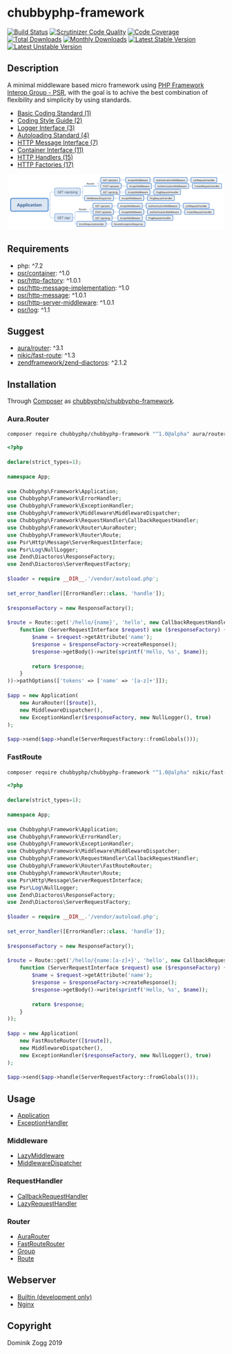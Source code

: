# chubbyphp-framework

[![Build Status](https://api.travis-ci.org/chubbyphp/chubbyphp-framework.png?branch=master)](https://travis-ci.org/chubbyphp/chubbyphp-framework)
[![Scrutinizer Code Quality](https://scrutinizer-ci.com/g/chubbyphp/chubbyphp-framework/badges/quality-score.png?b=master)](https://scrutinizer-ci.com/g/chubbyphp/chubbyphp-framework/?branch=master)
[![Code Coverage](https://scrutinizer-ci.com/g/chubbyphp/chubbyphp-framework/badges/coverage.png?b=master)](https://scrutinizer-ci.com/g/chubbyphp/chubbyphp-framework/?branch=master)
[![Total Downloads](https://poser.pugx.org/chubbyphp/chubbyphp-framework/downloads.png)](https://packagist.org/packages/chubbyphp/chubbyphp-framework)
[![Monthly Downloads](https://poser.pugx.org/chubbyphp/chubbyphp-framework/d/monthly)](https://packagist.org/packages/chubbyphp/chubbyphp-framework)
[![Latest Stable Version](https://poser.pugx.org/chubbyphp/chubbyphp-framework/v/stable.png)](https://packagist.org/packages/chubbyphp/chubbyphp-framework)
[![Latest Unstable Version](https://poser.pugx.org/chubbyphp/chubbyphp-framework/v/unstable)](https://packagist.org/packages/chubbyphp/chubbyphp-framework)

## Description

A minimal middleware based micro framework using [PHP Framework Interop Group - PSR][1], with the goal is to achive
the best combination of flexibility and simplicity by using standards.

 * [Basic Coding Standard (1)][2]
 * [Coding Style Guide (2)][3]
 * [Logger Interface (3)][4]
 * [Autoloading Standard (4)][5]
 * [HTTP Message Interface (7)][6]
 * [Container Interface (11)][7]
 * [HTTP Handlers (15)][8]
 * [HTTP Factories (17)][9]

![Application workflow](doc/Resources/workflow.png?raw=true "Application workflow")

## Requirements

 * php: ^7.2
 * [psr/container][20]: ^1.0
 * [psr/http-factory][21]: ^1.0.1
 * [psr/http-message-implementation][22]: ^1.0
 * [psr/http-message][23]: ^1.0.1
 * [psr/http-server-middleware][24]: ^1.0.1
 * [psr/log][25]: ^1.1

## Suggest

 * [aura/router][30]: ^3.1
 * [nikic/fast-route][31]: ^1.3
 * [zendframework/zend-diactoros][32]: ^2.1.2

## Installation

Through [Composer](http://getcomposer.org) as [chubbyphp/chubbyphp-framework][40].

### Aura.Router

```bash
composer require chubbyphp/chubbyphp-framework "^1.0@alpha" aura/router "^3.1" zendframework/zend-diactoros "^2.1.2"
```

```php
<?php

declare(strict_types=1);

namespace App;

use Chubbyphp\Framework\Application;
use Chubbyphp\Framework\ErrorHandler;
use Chubbyphp\Framework\ExceptionHandler;
use Chubbyphp\Framework\Middleware\MiddlewareDispatcher;
use Chubbyphp\Framework\RequestHandler\CallbackRequestHandler;
use Chubbyphp\Framework\Router\AuraRouter;
use Chubbyphp\Framework\Router\Route;
use Psr\Http\Message\ServerRequestInterface;
use Psr\Log\NullLogger;
use Zend\Diactoros\ResponseFactory;
use Zend\Diactoros\ServerRequestFactory;

$loader = require __DIR__.'/vendor/autoload.php';

set_error_handler([ErrorHandler::class, 'handle']);

$responseFactory = new ResponseFactory();

$route = Route::get('/hello/{name}', 'hello', new CallbackRequestHandler(
    function (ServerRequestInterface $request) use ($responseFactory) {
        $name = $request->getAttribute('name');
        $response = $responseFactory->createResponse();
        $response->getBody()->write(sprintf('Hello, %s', $name));

        return $response;
    }
))->pathOptions(['tokens' => ['name' => '[a-z]+']]);

$app = new Application(
    new AuraRouter([$route]),
    new MiddlewareDispatcher(),
    new ExceptionHandler($responseFactory, new NullLogger(), true)
);

$app->send($app->handle(ServerRequestFactory::fromGlobals()));
```

### FastRoute

```bash
composer require chubbyphp/chubbyphp-framework "^1.0@alpha" nikic/fast-route "^1.3" zendframework/zend-diactoros "^2.1.2"
```

```php
<?php

declare(strict_types=1);

namespace App;

use Chubbyphp\Framework\Application;
use Chubbyphp\Framework\ErrorHandler;
use Chubbyphp\Framework\ExceptionHandler;
use Chubbyphp\Framework\Middleware\MiddlewareDispatcher;
use Chubbyphp\Framework\RequestHandler\CallbackRequestHandler;
use Chubbyphp\Framework\Router\FastRouteRouter;
use Chubbyphp\Framework\Router\Route;
use Psr\Http\Message\ServerRequestInterface;
use Psr\Log\NullLogger;
use Zend\Diactoros\ResponseFactory;
use Zend\Diactoros\ServerRequestFactory;

$loader = require __DIR__.'/vendor/autoload.php';

set_error_handler([ErrorHandler::class, 'handle']);

$responseFactory = new ResponseFactory();

$route = Route::get('/hello/{name:[a-z]+}', 'hello', new CallbackRequestHandler(
    function (ServerRequestInterface $request) use ($responseFactory) {
        $name = $request->getAttribute('name');
        $response = $responseFactory->createResponse();
        $response->getBody()->write(sprintf('Hello, %s', $name));

        return $response;
    }
));

$app = new Application(
    new FastRouteRouter([$route]),
    new MiddlewareDispatcher(),
    new ExceptionHandler($responseFactory, new NullLogger(), true)
);

$app->send($app->handle(ServerRequestFactory::fromGlobals()));
```

## Usage

 * [Application][50]
 * [ExceptionHandler][51]

### Middleware

 * [LazyMiddleware][70]
 * [MiddlewareDispatcher][71]

### RequestHandler

 * [CallbackRequestHandler][80]
 * [LazyRequestHandler][81]

### Router

 * [AuraRouter][90]
 * [FastRouteRouter][91]
 * [Group][92]
 * [Route][93]

## Webserver

 * [Builtin (development only)][100]
 * [Nginx][101]

## Copyright

Dominik Zogg 2019

[1]: https://www.php-fig.org/psr/

[2]: https://www.php-fig.org/psr/psr-1
[3]: https://www.php-fig.org/psr/psr-2
[4]: https://www.php-fig.org/psr/psr-3
[5]: https://www.php-fig.org/psr/psr-4
[6]: https://www.php-fig.org/psr/psr-7
[7]: https://www.php-fig.org/psr/psr-11
[8]: https://www.php-fig.org/psr/psr-15
[9]: https://www.php-fig.org/psr/psr-17

[15]: https://travis-ci.org/chubbyphp/chubbyphp-framework

[20]: https://packagist.org/packages/psr/container
[21]: https://packagist.org/packages/psr/http-factory
[22]: https://packagist.org/packages/psr/http-message-implementation
[23]: https://packagist.org/packages/psr/http-message
[24]: https://packagist.org/packages/psr/http-server-middleware
[25]: https://packagist.org/packages/psr/log

[30]: https://packagist.org/packages/aura/router
[31]: https://packagist.org/packages/nikic/fast-route
[32]: https://packagist.org/packages/zendframework/zend-diactoros

[40]: https://packagist.org/packages/chubbyphp/chubbyphp-framework

[50]: doc/Application.md
[51]: doc/ExceptionHandler.md

[70]: doc/Middleware/LazyMiddleware.md
[71]: doc/Middleware/MiddlewareDispatcher.md

[80]: doc/RequestHandler/CallbackRequestHandler.md
[81]: doc/RequestHandler/LazyRequestHandler.md

[90]: doc/Router/AuraRouter.md
[91]: doc/Router/FastRouteRouter.md
[92]: doc/Router/Group.md
[93]: doc/Router/Route.md

[100]: doc/Webserver/Builtin.md
[101]: doc/Webserver/Nginx.md
